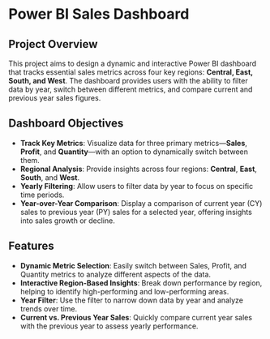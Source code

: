 # Power BI Sales Dashboard

## Project Overview
This project aims to design a dynamic and interactive Power BI dashboard that tracks essential sales metrics across four key regions: **Central, East, South, and West**. The dashboard provides users with the ability to filter data by year, switch between different metrics, and compare current and previous year sales figures.

## Dashboard Objectives
- **Track Key Metrics**: Visualize data for three primary metrics—**Sales**, **Profit**, and **Quantity**—with an option to dynamically switch between them.
- **Regional Analysis**: Provide insights across four regions: **Central**, **East**, **South**, and **West**.
- **Yearly Filtering**: Allow users to filter data by year to focus on specific time periods.
- **Year-over-Year Comparison**: Display a comparison of current year (CY) sales to previous year (PY) sales for a selected year, offering insights into sales growth or decline.

## Features
- **Dynamic Metric Selection**: Easily switch between Sales, Profit, and Quantity metrics to analyze different aspects of the data.
- **Interactive Region-Based Insights**: Break down performance by region, helping to identify high-performing and low-performing areas.
- **Year Filter**: Use the filter to narrow down data by year and analyze trends over time.
- **Current vs. Previous Year Sales**: Quickly compare current year sales with the previous year to assess yearly performance.
